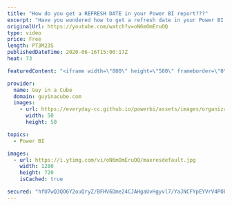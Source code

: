 ```yaml
---
title: "How do you get a REFRESH DATE in your Power BI report???"
excerpt: "Have you wondered how to get a refresh date in your Power BI report? Adam looks at an easy way to do that with a little Power Query.  📢 Become a member: https://guyinacu.be/membership   *******************  Want to take your Power BI skills to the next level? We have training courses available to help"
originalUrl: https://youtube.com/watch?v=oN6mOmEruOQ
type: video
price: Free
length: PT3M23S
publishedDateTime: 2020-06-16T15:00:17Z
heat: 73

featuredContent: "<iframe width=\"800\" height=\"500\" frameborder=\"0\" src=\"https://www.youtube.com/embed/oN6mOmEruOQ\" allow=\"accelerometer; autoplay; encrypted-media; gyroscope; picture-in-picture\" allowfullscreen></iframe>"

provider:
  name: Guy in a Cube
  domain: guyinacube.com
  images:
    - url: https://everyday-cc.github.io/powerbi/assets/images/organizations/guyinacube.com-50x50.jpg
      width: 50
      height: 50

topics:
  - Power BI

images:
  - url: https://i.ytimg.com/vi/oN6mOmEruOQ/maxresdefault.jpg
    width: 1280
    height: 720
    isCached: true

secured: "hfU7wQ3QO6Y2ouQryZ/BFHV6Dme24CJAHgaUvHgyvl7/YaJNCFYpEYVrV4POFqIQrQr1APt9BVT4KaHj3hExmwpV96NrR0zfGNgIOlgaV1a82pNhObv47sqTUMws5XZcM14OjlT1Cj2/loi0uZntLHdRqHfQq8NQLRqSsZXo/esn9rsGuAa0Fux5sJXQLjzynk2GIXyvva2w6aTO5fvExu0jzKvEhWMj6q77Fx7DuVz+VGt56G4hI08G8OBf/oAJ8VN+hWBoYkRPU2+KYkXs57m4Xv4aK2PxkDqlkGmBQMLvj6I8mZ1SWTy3EUCSfC+hWjhmrapnFkIdMIy7ecaUgO5U6X/OVkQDgMFF3fQM9IhWinbmCsen4XGAH7hiZKpBuLVnFT2mptUB8ds2tlhnL2pF4SLXwDddKOa6rBFP6wc=;dNa6tzh1o6g0piTIRYGNgw=="
---
```


